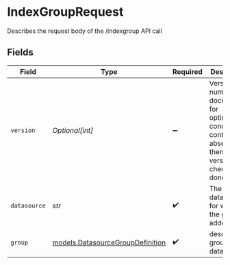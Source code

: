 # IndexGroupRequest

Describes the request body of the /indexgroup API call


## Fields

| Field                                                                                                           | Type                                                                                                            | Required                                                                                                        | Description                                                                                                     |
| --------------------------------------------------------------------------------------------------------------- | --------------------------------------------------------------------------------------------------------------- | --------------------------------------------------------------------------------------------------------------- | --------------------------------------------------------------------------------------------------------------- |
| `version`                                                                                                       | *Optional[int]*                                                                                                 | :heavy_minus_sign:                                                                                              | Version number for document for optimistic concurrency control. If absent or 0 then no version checks are done. |
| `datasource`                                                                                                    | *str*                                                                                                           | :heavy_check_mark:                                                                                              | The datasource for which the group is added                                                                     |
| `group`                                                                                                         | [models.DatasourceGroupDefinition](../models/datasourcegroupdefinition.md)                                      | :heavy_check_mark:                                                                                              | describes a group in the datasource                                                                             |